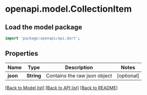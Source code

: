 # openapi.model.CollectionItem

## Load the model package
```dart
import 'package:openapi/api.dart';
```

## Properties
Name | Type | Description | Notes
------------ | ------------- | ------------- | -------------
**json** | **String** | Contains the raw json object | [optional] 

[[Back to Model list]](../README.md#documentation-for-models) [[Back to API list]](../README.md#documentation-for-api-endpoints) [[Back to README]](../README.md)


